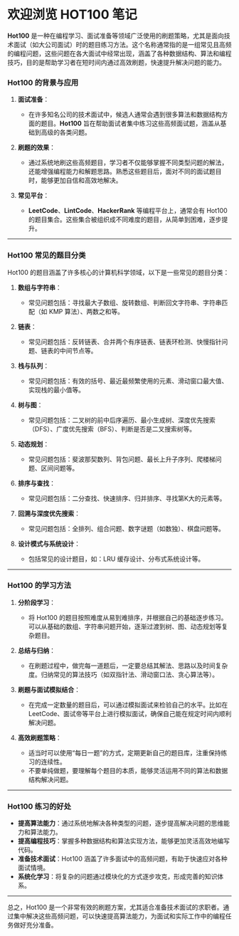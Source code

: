 # 欢迎浏览 HOT100 笔记

**Hot100** 是一种在编程学习、面试准备等领域广泛使用的刷题策略，尤其是面向技术面试（如大公司面试）时的题目练习方法。这个名称通常指的是一组常见且高频的编程问题，这些问题在各大面试中经常出现，涵盖了各种数据结构、算法和编程技巧，目的是帮助学习者在短时间内通过高效刷题，快速提升解决问题的能力。

### Hot100 的背景与应用

1. **面试准备**：
   - 在许多知名公司的技术面试中，候选人通常会遇到很多算法和数据结构方面的题目。**Hot100** 旨在帮助面试者集中练习这些高频面试题，涵盖从基础到高级的各类问题。
   
2. **刷题的效果**：
   - 通过系统地刷这些高频题目，学习者不仅能够掌握不同类型问题的解法，还能增强编程能力和解题思路。熟悉这些题目后，面对不同的面试题目时，能够更加自信和高效地解决。

3. **常见平台**：
   - **LeetCode**、**LintCode**、**HackerRank** 等编程平台上，通常会有 Hot100 的题目集合。这些集合被组织成不同难度的题目，从简单到困难，逐步提升。

---

### Hot100 常见的题目分类

Hot100 的题目涵盖了许多核心的计算机科学领域，以下是一些常见的题目分类：

1. **数组与字符串**：
   - 常见问题包括：寻找最大子数组、旋转数组、判断回文字符串、字符串匹配（如 KMP 算法）、两数之和等。

2. **链表**：
   - 常见问题包括：反转链表、合并两个有序链表、链表环检测、快慢指针问题、链表的中间节点等。

3. **栈与队列**：
   - 常见问题包括：有效的括号、最近最频繁使用的元素、滑动窗口最大值、实现栈的最小值等。

4. **树与图**：
   - 常见问题包括：二叉树的前中后序遍历、最小生成树、深度优先搜索（DFS）、广度优先搜索（BFS）、判断是否是二叉搜索树等。

5. **动态规划**：
   - 常见问题包括：斐波那契数列、背包问题、最长上升子序列、爬楼梯问题、区间问题等。

6. **排序与查找**：
   - 常见问题包括：二分查找、快速排序、归并排序、寻找第K大的元素等。

7. **回溯与深度优先搜索**：
   - 常见问题包括：全排列、组合问题、数字谜题（如数独）、棋盘问题等。

8. **设计模式与系统设计**：
   - 包括常见的设计题目，如：LRU 缓存设计、分布式系统设计等。

---

### Hot100 的学习方法

1. **分阶段学习**：
   - 将 Hot100 的题目按照难度从易到难排序，并根据自己的基础逐步练习。可以从基础的数组、字符串问题开始，逐渐过渡到树、图、动态规划等复杂题目。

2. **总结与归纳**：
   - 在刷题过程中，做完每一道题后，一定要总结其解法、思路以及时间复杂度。归纳常见的算法技巧（如双指针法、滑动窗口法、贪心算法等）。

3. **刷题与面试模拟结合**：
   - 在完成一定数量的题目后，可以通过模拟面试来检验自己的水平。比如在 LeetCode、面试帝等平台上进行模拟面试，确保自己能在规定时间内顺利解决问题。

4. **高效刷题策略**：
   - 适当时可以使用“每日一题”的方式，定期更新自己的题目库，注重保持练习的连续性。
   - 不要单纯做题，要理解每个题目的本质，能够灵活运用不同的算法和数据结构解决问题。

---

### Hot100 练习的好处

- **提高算法能力**：通过系统地解决各种类型的问题，逐步提高解决问题的思维能力和算法能力。
- **提高编程技巧**：掌握多种数据结构和算法实现方法，能够更加灵活高效地编写代码。
- **准备技术面试**：Hot100 涵盖了许多面试中的高频问题，有助于快速应对各种面试情境。
- **系统化学习**：将复杂的问题通过模块化的方式逐步攻克，形成完善的知识体系。

---

总之，Hot100 是一个非常有效的刷题方案，尤其适合准备技术面试的求职者。通过集中解决这些高频问题，可以快速提高算法能力，为面试和实际工作中的编程任务做好充分准备。